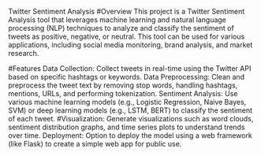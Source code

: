 Twitter Sentiment Analysis
#Overview
This project is a Twitter Sentiment Analysis tool that leverages machine learning and natural language processing (NLP) techniques to analyze and classify the sentiment of tweets as positive, negative, or neutral. This tool can be used for various applications, including social media monitoring, brand analysis, and market research.

#Features
Data Collection: Collect tweets in real-time using the Twitter API based on specific hashtags or keywords.
Data Preprocessing: Clean and preprocess the tweet text by removing stop words, handling hashtags, mentions, URLs, and performing tokenization.
Sentiment Analysis: Use various machine learning models (e.g., Logistic Regression, Naive Bayes, SVM) or deep learning models (e.g., LSTM, BERT) to classify the sentiment of each tweet.
#Visualization: Generate visualizations such as word clouds, sentiment distribution graphs, and time series plots to understand trends over time.
Deployment: Option to deploy the model using a web framework (like Flask) to create a simple web app for public use.
